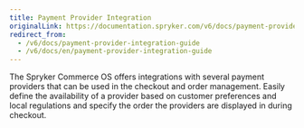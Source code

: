 ```yaml
---
title: Payment Provider Integration
originalLink: https://documentation.spryker.com/v6/docs/payment-provider-integration-guide
redirect_from:
  - /v6/docs/payment-provider-integration-guide
  - /v6/docs/en/payment-provider-integration-guide
---
```


The Spryker Commerce OS offers integrations with several payment providers that can be used in the checkout and order management. Easily define the availability of a provider based on customer preferences and local regulations and specify the order the providers are displayed in during checkout.

